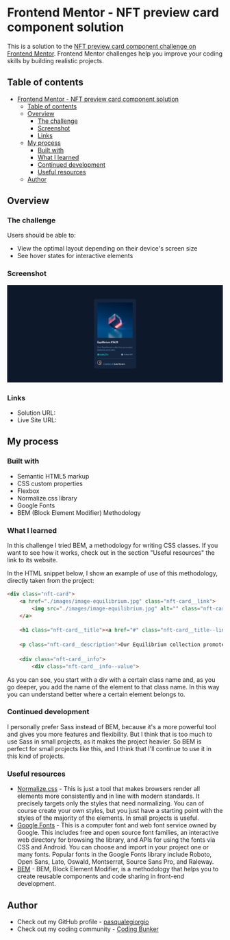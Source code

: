 # Frontend Mentor - NFT preview card component solution

This is a solution to the [NFT preview card component challenge on Frontend Mentor](https://www.frontendmentor.io/challenges/nft-preview-card-component-SbdUL_w0U). Frontend Mentor challenges help you improve your coding skills by building realistic projects.

## Table of contents

- [Frontend Mentor - NFT preview card component solution](#frontend-mentor---nft-preview-card-component-solution)
  - [Table of contents](#table-of-contents)
  - [Overview](#overview)
    - [The challenge](#the-challenge)
    - [Screenshot](#screenshot)
    - [Links](#links)
  - [My process](#my-process)
    - [Built with](#built-with)
    - [What I learned](#what-i-learned)
    - [Continued development](#continued-development)
    - [Useful resources](#useful-resources)
  - [Author](#author)

## Overview

### The challenge

Users should be able to:

- View the optimal layout depending on their device's screen size
- See hover states for interactive elements

### Screenshot

![](./screenshot.png)

### Links

- Solution URL: [](https://github.com/pasqualegiorgio/frontend-mentor-nft-preview-card-component)
- Live Site URL: [](https://pasqualegiorgio.github.io/frontend-mentor-nft-preview-card-component/)

## My process

### Built with

- Semantic HTML5 markup
- CSS custom properties
- Flexbox
- Normalize.css library
- Google Fonts
- BEM (Block Element Modifier) Methodology

### What I learned

In this challenge I tried BEM, a methodology for writing CSS classes. If you want to see how it works, check out in the section "Useful resources" the link to its website.

In the HTML snippet below, I show an example of use of this methodology, directly taken from the project:

```html
<div class="nft-card">
    <a href="./images/image-equilibrium.jpg" class="nft-card__link">
        <img src="./images/image-equilibrium.jpg" alt="" class="nft-card__link--image">
    </a>

    <h1 class="nft-card__title"><a href="#" class="nft-card__title--link">Equilibrium #3429</a></h1>
    
    <p class="nft-card__description">Our Equilibrium collection promotes balance and calm.</p>
    
    <div class="nft-card__info">
        <div class="nft-card__info--value">
```

As you can see, you start with a div with a certain class name and, as you go deeper, you add the name of the element to that class name.
In this way you can understand better where a certain element belongs to.

### Continued development

I personally prefer Sass instead of BEM, because it's a more powerful tool and gives you more features and flexibility. 
But I think that is too much to use Sass in small projects, as it makes the project heavier.
So BEM is perfect for small projects like this, and I think that I'll continue to use it in this kind of projects.

### Useful resources

- [Normalize.css](https://necolas.github.io/normalize.css/) - This is just a tool that makes browsers render all elements more consistently and in line with modern standards. It precisely targets only the styles that need normalizing. You can of course create your own styles, but you just have a starting point with the styles of the majority of the elements. In small projects is useful.
- [Google Fonts](https://fonts.google.com/) - This is a computer font and web font service owned by Google. This includes free and open source font families, an interactive web directory for browsing the library, and APIs for using the fonts via CSS and Android. You can choose and import in your project one or many fonts. Popular fonts in the Google Fonts library include Roboto, Open Sans, Lato, Oswald, Montserrat, Source Sans Pro, and Raleway.
- [BEM](http://getbem.com/) - BEM, Block Element Modifier, is a methodology that helps you to create reusable components and code sharing in front-end development.

## Author

- Check out my GitHub profile - [pasqualegiorgio](https://github.com/pasqualegiorgio)
- Check out my coding community - [Coding Bunker](https://linktr.ee/codingbunker)
